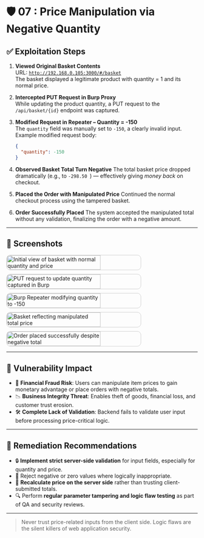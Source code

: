 
# 🛡️ 07 : Price Manipulation via Negative Quantity

## ✅ Exploitation Steps

1. **Viewed Original Basket Contents**  
   URL: [`http://192.168.0.105:3000/#/basket`](http://192.168.0.105:3000/#/basket)  
   The basket displayed a legitimate product with quantity = 1 and its normal price.

2. **Intercepted PUT Request in Burp Proxy**  
   While updating the product quantity, a PUT request to the `/api/basket/{id}` endpoint was captured.

3. **Modified Request in Repeater – Quantity = -150**  
   The `quantity` field was manually set to `-150`, a clearly invalid input.  
   Example modified request body:
   ```json
   {
     "quantity": -150
   }


4. **Observed Basket Total Turn Negative**
   The total basket price dropped dramatically (e.g., to `-298.50 `) — effectively giving *money back* on checkout.

5. **Placed the Order with Manipulated Price**
   Continued the normal checkout process using the tampered basket.

6. **Order Successfully Placed**
   The system accepted the manipulated total without any validation, finalizing the order with a negative amount.

---

## 📸 Screenshots

<div style="display: flex; flex-direction: column; gap: 10px;">

<img src="./01-original-basket.png" alt="Initial view of basket with normal quantity and price" style="border:1px solid #ccc; border-radius:10px; width:70%; max-width:600px;">

<img src="./02-burp-put-request.png" alt="PUT request to update quantity captured in Burp" style="border:1px solid #ccc; border-radius:10px; width:70%; max-width:600px;">

<img src="./03-repeater-negative-quantity.png" alt="Burp Repeater modifying quantity to -150" style="border:1px solid #ccc; border-radius:10px; width:70%; max-width:600px;">

<img src="./04-basket-price-manipulated.png" alt="Basket reflecting manipulated total price" style="border:1px solid #ccc; border-radius:10px; width:70%; max-width:600px;">

<img src="./05-order-success.png" alt="Order placed successfully despite negative total" style="border:1px solid #ccc; border-radius:10px; width:70%; max-width:600px;">

</div>

---

## 🔐 Vulnerability Impact

* 💸 **Financial Fraud Risk**: Users can manipulate item prices to gain monetary advantage or place orders with negative totals.
* 📉 **Business Integrity Threat**: Enables theft of goods, financial loss, and customer trust erosion.
* 🛠️ **Complete Lack of Validation**: Backend fails to validate user input before processing price-critical logic.

---

## 🔁 Remediation Recommendations

* 🔒 **Implement strict server-side validation** for input fields, especially for quantity and price.
* 🚫 Reject negative or zero values where logically inappropriate.
* 🧾 **Recalculate price on the server side** rather than trusting client-submitted totals.
* 🔍 Perform **regular parameter tampering and logic flaw testing** as part of QA and security reviews.

---

> Never trust price-related inputs from the client side. Logic flaws are the silent killers of web application security.


